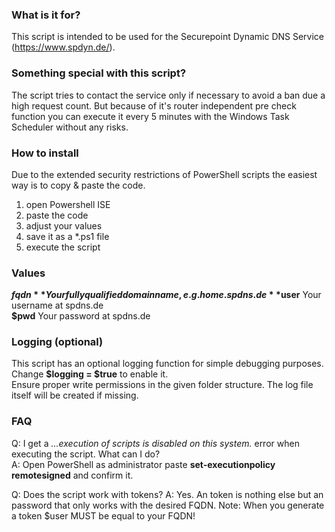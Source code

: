 ### What is it for?
This script is intended to be used for the Securepoint Dynamic DNS Service (https://www.spdyn.de/).

### Something special with this script?
The script tries to contact the service only if necessary to avoid a ban due a high request count. But because of it's router independent pre check function you can execute it every 5 minutes with the Windows Task Scheduler without any risks.

### How to install
Due to the extended security restrictions of PowerShell scripts the easiest way is to copy & paste the code.

1. open Powershell ISE
2. paste the code
3. adjust your values
4. save it as a *.ps1 file
5. execute the script

### Values
**$fqdn** Your fully qualified domain name, e.g. home.spdns.de  
**$user** Your username at spdns.de  
**$pwd** Your password at spdns.de  

### Logging (optional)
This script has an optional logging function for simple debugging purposes. Change **$logging = $true** to enable it.  
Ensure proper write permissions in the given folder structure. The log file itself will be created if missing.

### FAQ
Q: I get a _...execution of scripts is disabled on this system._ error when executing the script. What can I do?  
A: Open PowerShell as administrator paste **set-executionpolicy remotesigned** and confirm it.  
  
Q: Does the script work with tokens?
A: Yes. An token is nothing else but an password that only works with the desired FQDN. Note: When you generate a token $user MUST be equal to your FQDN!
